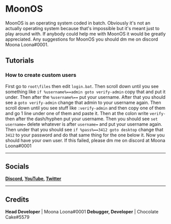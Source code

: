 # **MoonOS**

MoonOS is an operating system coded in batch. Obviously it's not an actually operating system because that's impossible but it's meant just to play around with.
If anybody could help me with MoonOS it would be greatly appreciated. Any suggestions for MoonOS you should dm me on discord Moona Loona#0001.

## Tutorials
### How to create custom users
First go to ```root\files``` then edit ```login.bat```. Then scroll down until you see something like ```if %username%==admin goto verify-admin``` copy that and put it under. Then after the ```%username%==``` put your username. After that you should see a  ```goto verify-admin``` change that admin to your username again. Then scroll down until you see stuff like ```:verify-admin``` and then copy one of them and go 1 line under one of them and paste it. Then at the colon write ```verify-``` then after the dash/hyphen put your username. Then you should see ```set username=``` delete whatever is after ```username=``` and put your username again. Then under that you should see ```if %pass%==3412 goto desktop``` change that ```3412``` to your password and do that same thing for the one below it. Now you should have your own user. If this failed, please dm me on discord at Moona Loona#0001
______________________________________________________________________________________________________________________________________________

## Socials
**[Discord](https://discord.gg/AKFvXdv7fy),    [YouTube](https://www.youtube.com/@MoonaLoons),    [Twitter](https://twitter.com/MoonsMoona)**
______________________________________________________________________________________________________________________________________________

## Credits
**Head Developer** | Moona Loona#0001
**Debugger, Developer** | Chocolate Cake#5579
